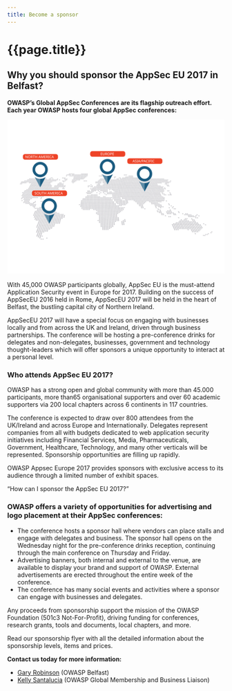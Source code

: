 ```yaml
---
title: Become a sponsor
---
```

# {{page.title}}

## Why you should sponsor the AppSec EU 2017 in Belfast?

**OWASP’s Global AppSec Conferences are its flagship outreach effort.  Each year OWASP hosts four global AppSec conferences:**

<img alt="World map with AppSec North America, South America, Europe and Asia/Pacific" src="assets/images/world_belfast.svg" class="worldmap">

With 45,000 OWASP participants globally, AppSec EU is the must-attend Application Security event in Europe for 2017. Building on the success of AppSecEU 2016 held in Rome, AppSecEU 2017 will be held in the heart of Belfast, the bustling capital city of Northern Ireland.

AppSecEU 2017 will have a special focus on engaging with businesses locally and from across the UK and Ireland, driven through business partnerships. The conference will be hosting a pre-conference drinks for delegates and non-delegates, businesses, government and technology thought-leaders which will offer sponsors a unique opportunity to interact at a personal level.

### Who attends AppSec EU 2017?

OWASP has a strong open and global community with more than 45.000 participants, more than65 organisational supporters and over 60 academic supporters via 200 local chapters across 6 continents in 117 countries.

The conference is expected to draw over 800 attendees from the UK/Ireland and across Europe and Internationally. Delegates represent companies from all with budgets dedicated to web application security initiatives including Financial Services, Media, Pharmaceuticals, Government, Healthcare, Technology, and many other verticals will be represented. Sponsorship opportunities are filling up rapidly.

OWASP Appsec Europe 2017 provides sponsors with exclusive access to its audience through a limited number of exhibit spaces.

<q>How can I sponsor the AppSec EU 2017?</q>

### OWASP offers a variety of opportunities for advertising and logo placement at their AppSec conferences:

* The conference hosts a sponsor hall where vendors can place stalls and engage with delegates and business. The sponsor hall opens on the Wednesday night for the pre-conference drinks reception, continuing through the main conference on Thursday and Friday.
* Advertising banners, both internal and external to the venue, are available to display your brand and support of OWASP. External advertisements are erected throughout the entire week of the conference.
* The conference has many social events and activities where a sponsor can engage with businesses and delegates.

Any proceeds from sponsorship support the mission of the OWASP Foundation (501c3 Not-For-Profit), driving funding for conferences, research grants, tools and documents, local chapters, and more.

Read our sponsorship flyer with all the detailed information about the sponsorship levels, items and prices.

**Contact us today for more information:**

* [Gary Robinson](mailto:gary.robinson@owasp.org) (OWASP Belfast)
* [Kelly Santalucia](mailto:kelly.santalucia@owasp.org) (OWASP Global Membership and Business Liaison)
